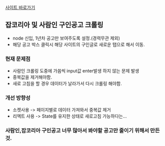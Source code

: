 
[사이트 바로가기](https://findjob.lsapee.com)

## 잡코리아 및 사람인 구인공고 크롤링

- node 신입, 1년차 공고만 보여주도록 설정.(경력무관 제외)
- 해당 공고 박스 클릭시 해당 사이트의 구인글로 새로운 탭으로 해서 이동.

### 현재 문제점 
- 사람인 크롤링 도중에 가씀씩 input값 enter발생 하지 않는 문제 발생
 - 중복값을 제거해야함.
 - 새로 고침을 할 경우 데이터가 날라가서 다시 크롤링 해야함.


### 개선 방향성

- 소켓사용 -> 페이지별로 데이터 가져와서 중복값 제거
- 리엑트 사용 -> State를 유지한 상태로 새로고침 가능하다는...


### 사람인,잡코리아 구인공고 너무 많아서 봐야할 공고만 줄이기 위해서 만든 것.